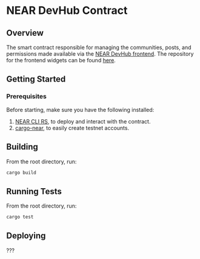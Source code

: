 # NEAR DevHub Contract

## Overview

The smart contract responsible for managing the communities, posts, and permissions made available via the [NEAR DevHub frontend](https://devhub.near.social). The repository for the frontend widgets can be found [here](https://github.com/NEAR-DevHub/neardevhub-bos).

## Getting Started

### Prerequisites

Before starting, make sure you have the following installed:

1. [NEAR CLI RS]([/tools/near-cli-rs), to deploy and interact with the contract.
2. [cargo-near](https://github.com/near/cargo-near), to easily create testnet accounts.

## Building

From the root directory, run:

```cmd
cargo build
```

## Running Tests

From the root directory, run:

```cmd
cargo test
```

## Deploying

???